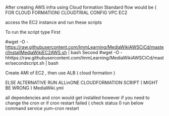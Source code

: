 After creating AWS infra using Cloud formation
Standard flow would be ( FOR CLOUD FORMATION)
CLOUDTRIAL
CONFIG
VPC
EC2


access the EC2 instance and run these scripts

To run the script type 
First

#wget -O - https://raw.githubusercontent.com/ImmLearning/MediaWikiAWSCiCd/master/InstallMediaWikiEC2AWS.sh | bash
Second
#wget -O - hhttps://raw.githubusercontent.com/ImmLearning/MediaWikiAWSCiCd/master/secondscript.sh | bash

Create AMI of EC2 , then use 
ALB ( cloud formation )


ELSE ALTERNATIVE RUN
ALLinONE CLOUDFORMATION SCRIPT ( MIGHT BE WRONG )
MediaWiki.yml

all dependencies and cron would get installed 
however if you need to change the cron or if cron restart failed ( check status 0 run below command
service yum-cron restart
